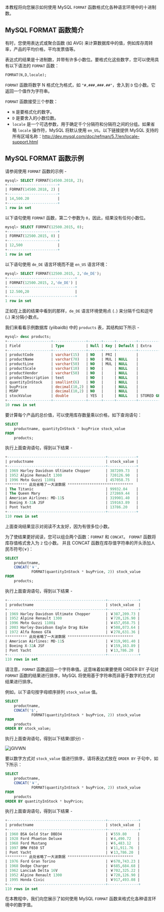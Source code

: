 本教程将向您展示如何使用 MySQL `FORMAT` 函数格式化各种语言环境中的十进制数。

## MySQL FORMAT 函数简介

有时，您使用表达式或聚合函数 (如 AVG) 来计算数据库中的值，例如库存周转率，产品的平均价格，平均发票值等。

表达式的结果是十进制数，并带有许多小数位。要格式化这些数字，您可以使用具有以下语法的 `FORMAT` 函数：

```sql
FOMRAT(N,D,locale);
```

`FORMAT` 函数将数字 N 格式化为格式，如 `"#,###,###.##"`，舍入到 `D` 位小数。它返回一个值作为字符串。

`FORMAT` 函数接受三个参数：

* `N` 是要格式化的数字。
* `D` 是要舍入的小数位数。
* `locale` 是一个可选参数，用于确定千个分隔符和分隔符之间的分组。如果省略 `locale` 操作符，MySQL 将默认使用 `en_US`。以下链接提供 MySQL 支持的所有区域名称：http://dev.mysql.com/doc/refman/5.7/en/locale-support.html

## MySQL FORMAT 函数示例

请参阅使用 `FORMAT` 函数的示例 - 

```sql
mysql> SELECT FORMAT(14500.2018, 2);
+-----------------------+
| FORMAT(14500.2018, 2) |
+-----------------------+
| 14,500.20             |
+-----------------------+
1 row in set
```

以下语句使用 `FORMAT` 函数，第二个参数为 `0`，因此，结果没有任何小数位。

```sql
mysql> SELECT FORMAT(12500.2015, 0);
+-----------------------+
| FORMAT(12500.2015, 0) |
+-----------------------+
| 12,500                |
+-----------------------+
1 row in set
```

以下语句使用 `de_DE` 语言环境而不是 `en_US` 语言环境：

```sql
mysql> SELECT FORMAT(12500.2015, 2,'de_DE');
+-------------------------------+
| FORMAT(12500.2015, 2,'de_DE') |
+-------------------------------+
| 12.500,20                     |
+-------------------------------+
1 row in set
```

正如在上面的结果中看到的那样，`de_DE` 语言环境使用点 (`.`) 来分隔千位和逗号 (`，`) 来分隔小数点。

我们来看看示例数据库 (yiibaidb) 中的 `products` 表，其结构如下所示 - 

```sql
mysql> desc products;
+--------------------+---------------+------+-----+---------+------------------+
| Field              | Type          | Null | Key | Default | Extra            |
+--------------------+---------------+------+-----+---------+------------------+
| productCode        | varchar(15)   | NO   | PRI |         |                  |
| productName        | varchar(70)   | NO   | MUL | NULL    |                  |
| productLine        | varchar(50)   | NO   | MUL | NULL    |                  |
| productScale       | varchar(10)   | NO   |     | NULL    |                  |
| productVendor      | varchar(50)   | NO   |     | NULL    |                  |
| productDescription | text          | NO   |     | NULL    |                  |
| quantityInStock    | smallint(6)   | NO   |     | NULL    |                  |
| buyPrice           | decimal(10,2) | NO   |     | NULL    |                  |
| MSRP               | decimal(10,2) | NO   |     | NULL    |                  |
| stockValue         | double        | YES  |     | NULL    | STORED GENERATED |
+--------------------+---------------+------+-----+---------+------------------+
10 rows in set
```

要计算每个产品的总价值，可以使用库存数量乘以价格，如下查询语句：

```sql
SELECT 
    productname, quantityInStock * buyPrice stock_value
FROM
    products;
```

执行上面查询语句，得到以下结果 - 

```sql
+---------------------------------------------+-------------+
| productname                                 | stock_value |
+---------------------------------------------+-------------+
| 1969 Harley Davidson Ultimate Chopper       | 387209.73   |
| 1952 Alpine Renault 1300                    | 720126.90   |
| 1996 Moto Guzzi 1100i                       | 457058.75   |
********** 此处省略了一大波数据 ******************************
| The Titanic                                 | 99932.04    |
| The Queen Mary                              | 272869.44   |
| American Airlines: MD-11S                   | 319901.40   |
| Boeing X-32A JSF                            | 159163.89   |
| Pont Yacht                                  | 13786.20    |
+---------------------------------------------+-------------+
110 rows in set
```

上面查询结果显示对阅读不太友好，因为有很多位小数。

为了使结果更好阅读，您可以组合两个函数：`FORMAT` 和 `CONCAT`。 `FORMAT` 函数将库存值格式舍入为 `2` 位小数。 并且 CONCAT 函数在库存值字符串的开头添加人民币符号(`￥`)：

```sql
SELECT 
    productname,
    CONCAT('￥',
            FORMAT(quantityInStock * buyPrice, 2)) stock_value
FROM
    products;
```

执行上面查询语句，得到以下结果 - 

```sql
+---------------------------------------------+--------------+
| productname                                 | stock_value  |
+---------------------------------------------+--------------+
| 1969 Harley Davidson Ultimate Chopper       | ￥387,209.73 |
| 1952 Alpine Renault 1300                    | ￥720,126.90 |
| 1996 Moto Guzzi 1100i                       | ￥457,058.75 |
| 2003 Harley-Davidson Eagle Drag Bike        | ￥508,073.64 |
| 1972 Alfa Romeo GTA                         | ￥278,631.36 |
********** 此处省略了一大波数据 ******************************
| American Airlines: MD-11S                   | ￥319,901.40 |
| Boeing X-32A JSF                            | ￥159,163.89 |
| Pont Yacht                                  | ￥13,786.20  |
+---------------------------------------------+--------------+
110 rows in set
```

请注意，`FORMAT` 函数返回一个字符串值。这意味着如果要使用 ORDER BY 子句对 `FORMAT` 函数的结果进行排序，MySQL 将使用基于字符串而非基于数字的方式对结果进行排序。

例如，以下语句按字母顺序排列 `stock_value` 值。

```sql
SELECT 
    productname,
    CONCAT('$',
            FORMAT(quantityInStock * buyPrice, 2)) stock_value
FROM
    products
ORDER BY stock_value;
```

执行上面查询语句，得到以下结果(部分) - 

![jGIVWN](https://oss.images.shujudaka.com/uPic/jGIVWN.jpg)

要以数字方式对 `stock_value` 值进行排序，请将表达式放在 `ORDER BY` 子句中，如下所示：

```sql
SELECT 
    productname,
    CONCAT('￥',
            FORMAT(quantityInStock * buyPrice, 2)) stock_value
FROM
    products
ORDER BY quantityInStock * buyPrice;
```

执行上面查询语句，得到以下结果 - 

```sql
+---------------------------------------------+--------------+
| productname                                 | stock_value  |
+---------------------------------------------+--------------+
| 1960 BSA Gold Star DBD34                    | ￥559.80     |
| 1928 Ford Phaeton Deluxe                    | ￥4,490.72   |
| 1968 Ford Mustang                           | ￥6,483.12   |
| 1997 BMW F650 ST                            | ￥11,911.76  |
| Pont Yacht                                  | ￥13,786.20  |
********** 此处省略了一大波数据 ******************************
| 1976 Ford Gran Torino                       | ￥670,743.23 |
| 1968 Dodge Charger                          | ￥685,684.68 |
| 1962 LanciaA Delta 16V                      | ￥702,325.22 |
| 1952 Alpine Renault 1300                    | ￥720,126.90 |
| 1995 Honda Civic                            | ￥917,493.08 |
+---------------------------------------------+--------------+
110 rows in set
```

在本教程中，我们向您展示了如何使用 MySQL `FORMAT` 函数来格式化各种语言环境中的数字值。
